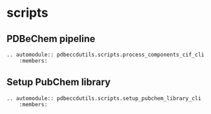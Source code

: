 # scripts

## PDBeChem pipeline

```eval_rst
.. automodule:: pdbeccdutils.scripts.process_components_cif_cli
    :members:
```

## Setup PubChem library

```eval_rst
.. automodule:: pdbeccdutils.scripts.setup_pubchem_library_cli
    :members:
```